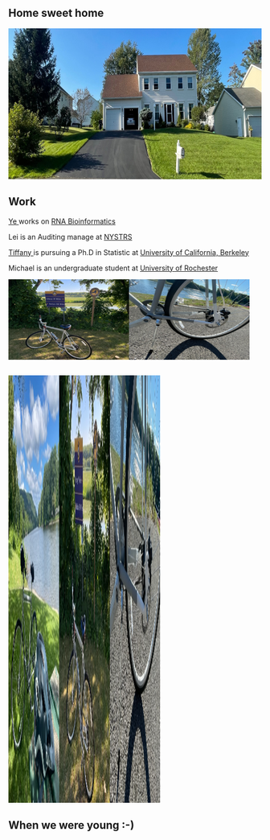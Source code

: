 
<html>
<body>
<h2> <b> Home sweet home </b> </h2>


<img src="House_19Runnel.jpg" alt="Ding home page" width="1200" height="300">



<h2> <b> Work </b> </h2>
<p> <a href="https://www.albany.edu/sph/faculty/ye-ding" > Ye </a>  works on <a href="https://sfoldrna.github.io"> RNA Bioinformatics </a></p>
<p> Lei is an Auditing manage at <a href="https://www.nystrs.org"> NYSTRS </a></p> 
<p> <a href="https://tiffanyding.github.io"> Tiffany  </a> is pursuing a Ph.D in Statistic at 
   <a href="https://statistics.berkeley.edu"> University of California, Berkeley  </a> </p>
<p> Michael is an undergraduate student at <a href="https://www.rochester.edu "> University of Rochester </a> </p>

<table>
  <tr>
   <div <img src="Ye_bike2.jpg" alt="Ding home page" width="240" height="160"> </div> 
   </div>  <img src="Ye_bike.jpg" alt="Ding home page" width="240" height="160"></div> 
   </div>  <img src="Ye_bike_belt.jpg" alt="Ding home page" width="240" height="160"> </div> 
    
  </tr>
</table>



  <style>
  .container {
  display: grid;
  grid-template-columns:20% 20% 20%;
  align-items: center;

}
  </style>
<body>
    <div class="container">
      <div class="image"> <img src="Ye_bike2.jpg" alt="This is my image." height="850px"/> </div> 
      <div class="image"> <img src="Ye_bike.jpg" alt="This is my second image." height="850px"/> </div> 
     <div class="image"> <img src="Ye_bike_belt.jpg" alt="My third image." height="850px"/> </div> 
    </div>
  </body>
   

<h2> <b> When we were young :-) </b> </h2>

</body>
</html>

